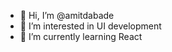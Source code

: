 - 👋 Hi, I’m @amitdabade
- 👀 I’m interested in UI development
- 🌱 I’m currently learning React
<!-- - 💞️ I’m looking to collaborate on ...
- 📫 How to reach me ... -->

<!---
amitdabade/amitdabade is a ✨ special ✨ repository because its `README.md` (this file) appears on your GitHub profile.
You can click the Preview link to take a look at your changes.
--->
